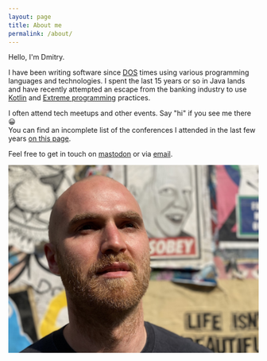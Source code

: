 ```yaml
---
layout: page
title: About me
permalink: /about/
---
```

Hello, I'm Dmitry.

I have been writing software since [DOS](https://en.wikipedia.org/wiki/DOS) times using various programming languages and technologies.
I spent the last 15 years or so in Java lands and have recently attempted an escape from the banking industry to use [Kotlin](https://kotlinlang.org)
and [Extreme programming](https://en.wikipedia.org/wiki/Extreme_programming) practices.

I often attend tech meetups and other events. Say "hi" if you see me there 😀<br/> 
You can find an incomplete list of the conferences I attended in the last few years [on this page](/public-speaking).
 
Feel free to get in touch on [mastodon](https://mastodon.social/@dkandalov) or via [email](mailto:dmitry.kandalov@gmail.com).

![Me](/assets/images/me.jpg)
